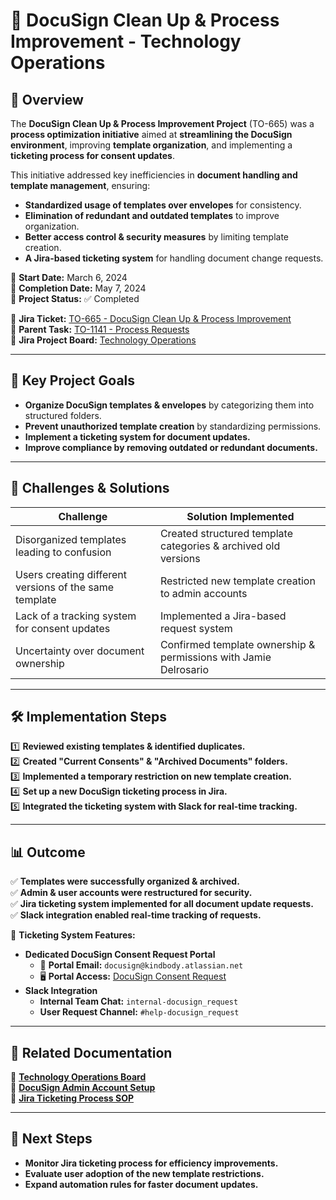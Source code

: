 # 📜 DocuSign Clean Up & Process Improvement - Technology Operations

## 📌 Overview
The **DocuSign Clean Up & Process Improvement Project** (TO-665) was a **process optimization initiative** aimed at **streamlining the DocuSign environment**, improving **template organization**, and implementing a **ticketing process for consent updates**.  

This initiative addressed key inefficiencies in **document handling and template management**, ensuring:
- **Standardized usage of templates over envelopes** for consistency.
- **Elimination of redundant and outdated templates** to improve organization.
- **Better access control & security measures** by limiting template creation.
- **A Jira-based ticketing system** for handling document change requests.

📅 **Start Date:** March 6, 2024  
📅 **Completion Date:** May 7, 2024  
🎯 **Project Status:** ✅ Completed  

📂 **Jira Ticket:** [TO-665 - DocuSign Clean Up & Process Improvement](https://kindbody.atlassian.net/browse/TO-665)  
📂 **Parent Task:** [TO-1141 - Process Requests](https://kindbody.atlassian.net/browse/TO-1141)  
📂 **Jira Project Board:** [Technology Operations](https://kindbody.atlassian.net/secure/BrowseProject.jspa?id=10043)  

---

## 🔹 **Key Project Goals**
- **Organize DocuSign templates & envelopes** by categorizing them into structured folders.  
- **Prevent unauthorized template creation** by standardizing permissions.  
- **Implement a ticketing system for document updates.**  
- **Improve compliance by removing outdated or redundant documents.**  

---

## 🔎 **Challenges & Solutions**
| **Challenge** | **Solution Implemented** |
|--------------|--------------------------|
| Disorganized templates leading to confusion | Created structured template categories & archived old versions |
| Users creating different versions of the same template | Restricted new template creation to admin accounts |
| Lack of a tracking system for consent updates | Implemented a Jira-based request system |
| Uncertainty over document ownership | Confirmed template ownership & permissions with Jamie Delrosario |

---

## 🛠 **Implementation Steps**
1️⃣ **Reviewed existing templates & identified duplicates.**  
2️⃣ **Created "Current Consents" & "Archived Documents" folders.**  
3️⃣ **Implemented a temporary restriction on new template creation.**  
4️⃣ **Set up a new DocuSign ticketing process in Jira.**  
5️⃣ **Integrated the ticketing system with Slack for real-time tracking.**  

---

## 📊 **Outcome**
✅ **Templates were successfully organized & archived.**  
✅ **Admin & user accounts were restructured for security.**  
✅ **Jira ticketing system implemented for all document update requests.**  
✅ **Slack integration enabled real-time tracking of requests.**  

📂 **Ticketing System Features:**  
- **Dedicated DocuSign Consent Request Portal**  
  - 📧 **Portal Email:** `docusign@kindbody.atlassian.net`  
  - 🖥️ **Portal Access:** [DocuSign Consent Request](https://kindbody.atlassian.net/jira/servicedesk/customer/portal/27/group/71/create/194)  
- **Slack Integration**  
  - **Internal Team Chat:** `internal-docusign_request`  
  - **User Request Channel:** `#help-docusign_request`  

---

## 📂 **Related Documentation**
📂 **[Technology Operations Board](https://kindbody.atlassian.net/browse/TO-665)**  
📂 **[DocuSign Admin Account Setup](https://docs.google.com/document/d/1k5yMfQgzLfdWwWWjbPJQxMr-a930tQ7n0OCUHwv-R14/edit#heading=h.y0ubgrw1l1yt)**  
📂 **[Jira Ticketing Process SOP](https://kindbody.atlassian.net/wiki/spaces/TechOps/pages/1716650005/Change+Healthcare+New+Clinic+Launch)**  

---

## 🚀 **Next Steps**
- **Monitor Jira ticketing process for efficiency improvements.**  
- **Evaluate user adoption of the new template restrictions.**  
- **Expand automation rules for faster document updates.**  


